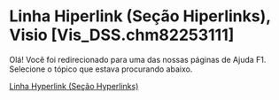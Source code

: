
# Linha Hiperlink (Seção Hiperlinks), Visio [Vis_DSS.chm82253111]

Olá! Você foi redirecionado para uma das nossas páginas de Ajuda F1. Selecione o tópico que estava procurando abaixo.

[Linha Hyperlink (Seção Hyperlinks)](http://msdn.microsoft.com/library/e3c7ae27-2e54-a174-4fb3-d16093faf759%28Office.15%29.aspx)
